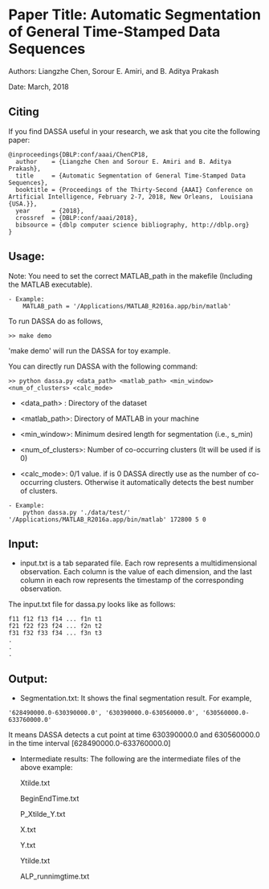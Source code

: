 Paper Title: Automatic Segmentation of General Time-Stamped Data Sequences
==========================================================================

Authors: Liangzhe Chen, Sorour E. Amiri, and B. Aditya Prakash

Date: March, 2018

Citing
------
If you find DASSA useful in your research, we ask that you cite the following paper:
```
@inproceedings{DBLP:conf/aaai/ChenCP18,
  author    = {Liangzhe Chen and Sorour E. Amiri and B. Aditya Prakash},
  title     = {Automatic Segmentation of General Time-Stamped Data Sequences},
  booktitle = {Proceedings of the Thirty-Second {AAAI} Conference on Artificial Intelligence, February 2-7, 2018, New Orleans,  Louisiana  {USA.}},
  year      = {2018}, 
  crossref  = {DBLP:conf/aaai/2018},
  bibsource = {dblp computer science bibliography, http://dblp.org} 
}
```

Usage:
-----
Note: You need to set the correct MATLAB_path in the makefile (Including the MATLAB executable).
```
- Example:
    MATLAB_path = '/Applications/MATLAB_R2016a.app/bin/matlab'
```    
To run DASSA do as follows,
```
>> make demo  
```

'make demo' will run the DASSA for toy example. 

You can directly run DASSA with the following command:
```
>> python dassa.py <data_path> <matlab_path> <min_window> <num_of_clusters> <calc_mode>
```

- <data_path> : Directory of the dataset
 
- <matlab_path>: Directory of MATLAB in your machine

- <min_window>: Minimum desired length for segmentation (i.e., s_min)

- <num_of_clusters>: Number of co-occurring clusters (It will be used if <calc mode> is 0)

- <calc_mode>: 0/1 value. if <calc mode> is 0 DASSA directly use <num of clusters> as the number  of co-occurring clusters. Otherwise it automatically detects the best number of clusters.

```
- Example: 
    python dassa.py './data/test/' '/Applications/MATLAB_R2016a.app/bin/matlab' 172800 5 0
```



Input: 
------
- input.txt is a tab separated file. Each row represents a multidimensional observation. Each column is the value of each dimension, and the last column in each row represents the timestamp of the corresponding observation.

The input.txt file for dassa.py looks like as follows:

```
f11 f12 f13 f14 ... f1n t1
f21 f22 f23 f24 ... f2n t2
f31 f32 f33 f34 ... f3n t3
.
.
.
```



Output:
-------

- Segmentation.txt: It shows the final segmentation result. For example,
```
'628490000.0-630390000.0', '630390000.0-630560000.0', '630560000.0-633760000.0'
```

It means DASSA detects a cut point at time 630390000.0 and 630560000.0 in the time interval [628490000.0-633760000.0]

- Intermediate results:
The following are the intermediate files of the above example:

    Xtilde.txt
    
    BeginEndTime.txt
    
    P_Xtilde_Y.txt
    
    X.txt
    
    Y.txt
    
    Ytilde.txt
    
    ALP_runnimgtime.txt

